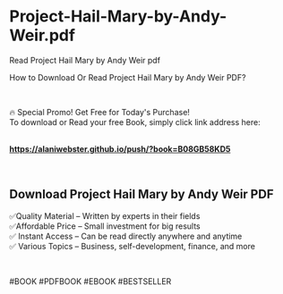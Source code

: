 # Project-Hail-Mary-by-Andy-Weir.pdf
Read Project Hail Mary by Andy Weir pdf
<p>How to Download Or Read Project Hail Mary by Andy Weir PDF?</p>
<p>&nbsp;</p>
<p>&#128293;  Special Promo! Get Free for Today's Purchase!<br />To download or Read your free Book, simply click link address here:&nbsp;<br />&nbsp;</p>
<p><a href="https://alaniwebster.github.io/push/?book=B08GB58KD5"><strong>https://alaniwebster.github.io/push/?book=B08GB58KD5</strong></a></p>
<p>&nbsp;</p>
<h2>Download Project Hail Mary by Andy Weir PDF</h2>
<p>&#x2705;Quality Material &ndash; Written by experts in their fields<br />&#x2705;Affordable Price &ndash; Small investment for big results<br />&#x2705; Instant Access &ndash; Can be read directly anywhere and anytime<br />&#x2705; Various Topics &ndash; Business, self-development, finance, and more</p>
<p>&nbsp;</p>
<p>#BOOK #PDFBOOK #EBOOK #BESTSELLER</p>
